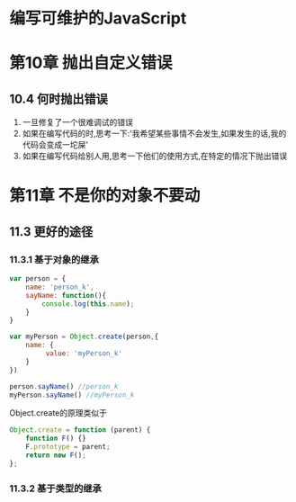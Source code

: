 # 编写可维护的JavaScript

# 第10章 抛出自定义错误

## 10.4 何时抛出错误

1. 一旦修复了一个很难调试的错误
2. 如果在编写代码的时,思考一下:'我希望某些事情不会发生,如果发生的话,我的代码会变成一坨屎'
3. 如果在编写代码给别人用,思考一下他们的使用方式,在特定的情况下抛出错误

# 第11章 不是你的对象不要动

## 11.3 更好的途径

### 11.3.1 基于对象的继承

```javascript
var person = {
    name: 'person_k',
    sayName: function(){
        console.log(this.name);
    }
}

var myPerson = Object.create(person,{
    name: {
         value: 'myPerson_k'
    }
})

person.sayName() //person_k
myPerson.sayName() //myPerson_k

```

Object.create的原理类似于

```javascript
Object.create = function (parent) {
    function F() {}
    F.prototype = parent;
    return new F();
};
```


### 11.3.2 基于类型的继承




